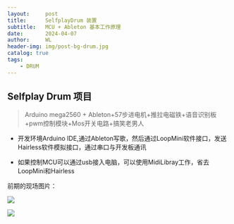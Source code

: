```yaml
---
layout:     post
title:      SelfplayDrum 装置
subtitle:   MCU + Ableton 基本工作原理
date:       2024-04-07
author:     WL
header-img: img/post-bg-drum.jpg
catalog: true
tags:
    - DRUM
---
```




## Selfplay Drum 项目

> Arduino mega2560 + Ableton+57步进电机+推拉电磁铁+语音识别板+pwm控制模块+Mos开关电路+搞笑老男人

- 开发环境Arduino IDE,通过Ableton写歌，然后通过LoopMini软件接口，发送Hairless软件模拟接口，通过串口与开发板通讯


- 如果控制MCU可以通过usb接入电脑，可以使用MidiLibray工作，省去LoopMini和Hairless

前期的现场图片：

![](https://nibilu.oss-cn-beijing.aliyuncs.com/img/IMG_3485.jpg)

![](https://nibilu.oss-cn-beijing.aliyuncs.com/img/IMG_3491.jpg)
